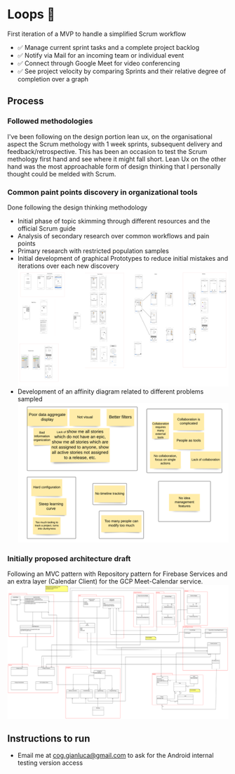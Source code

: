 # Loops 🔁

First iteration of a MVP to handle a simplified Scrum workflow

- ✅ Manage current sprint tasks and a complete project backlog
- ✅ Notify via Mail for an incoming team or individual event
- ✅ Connect through Google Meet for video conferencing
- ✅ See project velocity by comparing Sprints and their relative degree of completion over a graph

## Process

### Followed methodologies
I've been following on the design portion lean ux, on the organisational aspect the Scrum methology with 1 week sprints, subsequent delivery and feedback/retrospective. This has been an occasion to test the Scrum methology first hand and see where it might fall short. Lean Ux on the other hand was the most approachable form of design thinking that I personally thought could be melded with Scrum.

### Common paint points discovery in organizational tools

Done following the design thinking methodology

- Initial phase of topic skimming through different resources and the official Scrum guide
- Analysis of secondary research over common workflows and pain points
- Primary research with restricted population samples
- Initial development of graphical Prototypes to reduce initial mistakes and iterations over each new discovery
  ![Graphical mock files](./static_resources/graphical_prototypes.png)
- Development of an affinity diagram related to different problems sampled
  ![Affinity diagram](./static_resources/affinity_diagram.png)

### Initially proposed architecture draft
  Following an MVC pattern with Repository pattern for Firebase Services and an extra layer (Calendar Client) for the GCP Meet-Calendar service.
  ![Architecture](./static_resources/proposed_reviewed_architecture.png)


## Instructions to run

- Email me at cog.gianluca@gmail.com to ask for the Android internal testing version access 
